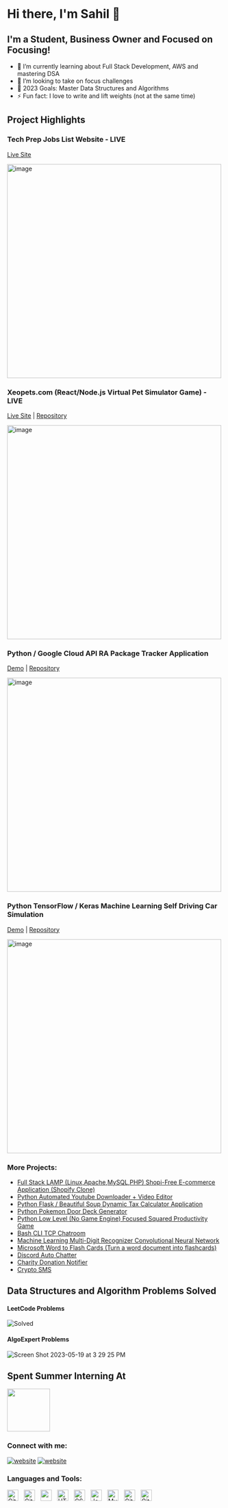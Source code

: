 # Hi there, I'm Sahil 👋 

## I'm a Student, Business Owner and Focused on Focusing!

- 🌱 I’m currently learning about Full Stack Development, AWS and mastering DSA
- 👯 I’m looking to take on focus challenges
- 🥅 2023 Goals: Master Data Structures and Algorithms
- ⚡ Fun fact: I love to write and lift weights (not at the same time)

## Project Highlights

### Tech Prep Jobs List Website - LIVE

[Live Site](https://web.njit.edu/~sb59/)

<img width="500" alt="image" src="https://github.com/SahilBamb/SahilBamb/assets/42818731/8b98dc86-9a67-4b29-a5fd-04e3cb45befd">

### Xeopets.com (React/Node.js Virtual Pet Simulator Game) - LIVE

[Live Site](Xeopets.com) | [Repository](Xeopets.com)

<img width="500" alt="image" src="https://github.com/SahilBamb/SahilBamb/assets/42818731/2d3fc8c9-7282-4eaf-8665-627a44f9be5e">

### Python / Google Cloud API RA Package Tracker Application  

[Demo](https://www.youtube.com/watch?v=OOF_whNfEbs) | [Repository](https://github.com/SahilBamb/RAPackageTracker)

<img width="500" alt="image" src="https://github.com/SahilBamb/SahilBamb/assets/42818731/ade67c55-cc00-4411-9567-a50729b6cd8e">

### Python TensorFlow / Keras Machine Learning Self Driving Car Simulation 

[Demo](https://www.youtube.com/watch?v=_4MO0vorz0g) | [Repository](https://github.com/SahilBamb/SelfDrivingSimulation)

<img width="500" alt="image" src="https://res.cloudinary.com/marcomontalbano/image/upload/v1659036267/video_to_markdown/images/youtube---uvfwzin-FI-c05b58ac6eb4c4700831b2b3070cd403.jpg">



### More Projects:

* [Full Stack LAMP (Linux,Apache,MySQL,PHP) Shopi-Free E-commerce Application (Shopify Clone)](https://github.com/SahilBamb/Full-Stack-Ecommerce-App)
* [Python Automated Youtube Downloader + Video Editor](https://github.com/SahilBamb/AutomatedVideoEditor)
* [Python Flask / Beautiful Soup Dynamic Tax Calculator Application](https://github.com/SahilBamb/DynamicTaxRateApplication)
* [Python Pokemon Door Deck Generator](https://github.com/SahilBamb/PokeDoorDecs)
* [Python Low Level (No Game Engine) Focused Squared Productivity Game](https://github.com/SahilBamb/FocusedSquared)
* [Bash CLI TCP Chatroom](https://github.com/SahilBamb/TCPChatroom)
* [Machine Learning Multi-Digit Recognizer Convolutional Neural Network](https://github.com/SahilBamb/Multi-Digit-Recognizer-Convolutional-Neural-Network)
* [Microsoft Word to Flash Cards (Turn a word document into flashcards)](https://github.com/SahilBamb/WordtoFlashCards)
* [Discord Auto Chatter](https://github.com/SahilBamb/DiscordAutoChatter)
* [Charity Donation Notifier](https://github.com/SahilBamb/CharityDonationNotifier)
* [Crypto SMS](https://github.com/SahilBamb/CryptoSMS)

## Data Structures and Algorithm Problems Solved

#### LeetCode Problems
![Solved](https://github.com/SahilBamb/SahilBamb/assets/42818731/ad42c5ae-7839-477c-90ac-0ead63c15ea0)

#### AlgoExpert Problems
![Screen Shot 2023-05-19 at 3 29 25 PM](https://github.com/SahilBamb/SahilBamb/assets/42818731/f3d35a16-d9bd-42ec-bbf7-e255f760168b)


## Spent Summer Interning At

<img src="https://cdn.icon-icons.com/icons2/2699/PNG/512/amazon_tile_logo_icon_170594.png" height="100"/>

### Connect with me:

[![website](https://findicons.com/files/icons/1982/social_me/60/linkedin.png)](https://www.linkedin.com/in/sahil-bambulkar/)
[![website](https://findicons.com/files/icons/1982/social_me/60/netvibes.png)](mailto:sahilkbambulkar@gmail.com)


### Languages and Tools:

<img align="left" alt="GitHub" width="26px" src="https://upload.wikimedia.org/wikipedia/commons/thumb/c/c3/Python-logo-notext.svg/800px-Python-logo-notext.svg.png" style="padding-right:10px;" />
<img align="left" alt="GitHub" width="26px" src="https://upload.wikimedia.org/wikipedia/commons/2/2d/Tensorflow_logo.svg" style="padding-right:10px;" />
<img align="left" width="26px" src="https://cdn.jsdelivr.net/gh/devicons/devicon/icons/vscode/vscode-original.svg" style="padding-right:10px;" />
<img align="left" alt="HTML5" width="26px" src="https://cdn.jsdelivr.net/gh/devicons/devicon/icons/html5/html5-original.svg" style="padding-right:10px;" />
<img align="left" alt="CSS3" width="26px" src="https://cdn.jsdelivr.net/gh/devicons/devicon/icons/css3/css3-original.svg" style="padding-right:10px;" />
<img align="left" alt="JavaScript" width="26px" src="https://cdn.jsdelivr.net/gh/devicons/devicon/icons/javascript/javascript-original.svg" style="padding-right:10px;" />
<img align="left" alt="MySQL" width="26px" src="https://cdn.jsdelivr.net/gh/devicons/devicon/icons/mysql/mysql-original.svg" style="padding-right:10px;" />
<img align="left" alt="Git" width="26px" src="https://cdn.jsdelivr.net/gh/devicons/devicon/icons/git/git-original.svg" style="padding-right:10px;" />
<img align="left" alt="GitHub" width="26px" src="https://user-images.githubusercontent.com/3369400/139447912-e0f43f33-6d9f-45f8-be46-2df5bbc91289.png" style="padding-right:10px;" />
